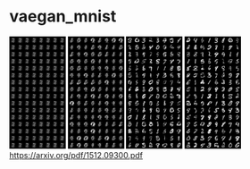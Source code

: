 # vaegan_mnist  
<img src="./2_sample_0_epoch_1.png" width=20% height=20%> <img src="./2_sample_0_epoch_10.png" width=20% height=20%> <img src="./2_sample_0_epoch_50.png" width=20% height=20%> <img src="./2_sample_0_epoch_100.png" width=20% height=20%>     
https://arxiv.org/pdf/1512.09300.pdf
